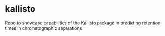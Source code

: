 # kallisto
Repo to showcase capabilities of the Kallisto package in predicting retention times in chromatographic separations
